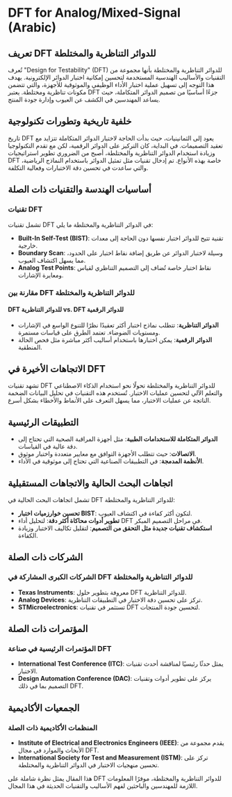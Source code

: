 # DFT for Analog/Mixed-Signal (Arabic)

## تعريف DFT للدوائر التناظرية والمختلطة

تُعرف "Design for Testability" (DFT) للدوائر التناظرية والمختلطة بأنها مجموعة من التقنيات والأساليب الهندسية المستخدمة لتحسين إمكانية اختبار الدوائر الإلكترونية. يهدف هذا التوجه إلى تسهيل عملية اختبار الأداء الوظيفي والموثوقية للأجهزة، والتي تتضمن مكونات تناظرية ومختلطة. يعتبر DFT جزءًا أساسيًا من تصميم الدوائر المتكاملة، حيث يساعد المهندسين في الكشف عن العيوب وإدارة جودة المنتج.

## خلفية تاريخية وتطورات تكنولوجية

تاريخ DFT يعود إلى الثمانينيات، حيث بدأت الحاجة لاختبار الدوائر المتكاملة تتزايد مع تعقيد التصميمات. في البداية، كان التركيز على الدوائر الرقمية، لكن مع تقدم التكنولوجيا وزيادة استخدام الدوائر التناظرية والمختلطة، أصبح من الضروري تطوير استراتيجيات DFT خاصة بهذه الأنواع. تم إدخال تقنيات مثل تمثيل الدوائر باستخدام النماذج الرياضية، والتي ساعدت في تحسين دقة الاختبارات وفعالية التكلفة.

## أساسيات الهندسة والتقنيات ذات الصلة

### تقنيات DFT

تشمل تقنيات DFT في الدوائر التناظرية والمختلطة ما يلي:

- **Built-In Self-Test (BIST)**: تقنية تتيح للدوائر اختبار نفسها دون الحاجة إلى معدات خارجية.
- **Boundary Scan**: وسيلة لاختبار الدوائر عن طريق إضافة نقاط اختبار على الحدود، مما يسهل اكتشاف العيوب.
- **Analog Test Points**: نقاط اختبار خاصة تُضاف إلى التصميم التناظري لقياس ومعايرة الإشارات.

### مقارنة بين DFT للدوائر التناظرية والمختلطة

#### DFT للدوائر التناظرية vs. DFT للدوائر الرقمية

- **الدوائر التناظرية**: تتطلب نماذج اختبار أكثر تعقيدًا نظرًا للتنوع الواسع في الإشارات ومستويات الضوضاء. تعتمد الطرق على قياسات مستمرة.
- **الدوائر الرقمية**: يمكن اختبارها باستخدام أساليب أكثر مباشرة مثل فحص الحالة المنطقية.

## الاتجاهات الأخيرة في DFT

تشهد تقنيات DFT للدوائر التناظرية والمختلطة تحولًا نحو استخدام الذكاء الاصطناعي والتعلم الآلي لتحسين عمليات الاختبار. تُستخدم هذه التقنيات في تحليل البيانات الضخمة الناتجة عن عمليات الاختبار، مما يسهل التعرف على الأنماط والأخطاء بشكل أسرع.

## التطبيقات الرئيسية

- **الدوائر المتكاملة للاستخدامات الطبية**: مثل أجهزة المراقبة الصحية التي تحتاج إلى دقة عالية في القياسات.
- **الاتصالات**: حيث تتطلب الأجهزة التوافق مع معايير متعددة واختبار موثوق.
- **الأنظمة المدمجة**: في التطبيقات الصناعية التي تحتاج إلى موثوقية في الأداء.

## اتجاهات البحث الحالية والاتجاهات المستقبلية

تشمل اتجاهات البحث الحالية في DFT للدوائر التناظرية والمختلطة:

- **تحسين خوارزميات اختبار BIST**: لتكون أكثر كفاءة في اكتشاف العيوب.
- **تطوير أدوات محاكاة أكثر دقة**: لتحليل أداء DFT في مراحل التصميم المبكر.
- **استكشاف تقنيات جديدة مثل التحقق من التصميم**: لتقليل تكاليف الاختبار وزيادة الكفاءة.

## الشركات ذات الصلة

### الشركات الكبرى المشاركة في DFT للدوائر التناظرية والمختلطة

- **Texas Instruments**: معروفة بتطوير حلول DFT للدوائر التناظرية.
- **Analog Devices**: تركز على تحسين دقة الاختبار في التطبيقات التناظرية.
- **STMicroelectronics**: تستثمر في تقنيات DFT لتحسين جودة المنتجات.

## المؤتمرات ذات الصلة

### المؤتمرات الرئيسية في صناعة DFT

- **International Test Conference (ITC)**: يمثل حدثًا رئيسيًا لمناقشة أحدث تقنيات الاختبار.
- **Design Automation Conference (DAC)**: يركز على تطوير أدوات وتقنيات التصميم بما في ذلك DFT.

## الجمعيات الأكاديمية

### المنظمات الأكاديمية ذات الصلة

- **Institute of Electrical and Electronics Engineers (IEEE)**: يقدم مجموعة من الأبحاث والموارد في مجال DFT.
- **International Society for Test and Measurement (ISTM)**: تركز على تحسين منهجيات الاختبار في الدوائر التناظرية والمختلطة.

هذا المقال يمثل نظرة شاملة على DFT للدوائر التناظرية والمختلطة، موفرًا المعلومات اللازمة للمهندسين والباحثين لفهم الأساليب والتقنيات الحديثة في هذا المجال.
